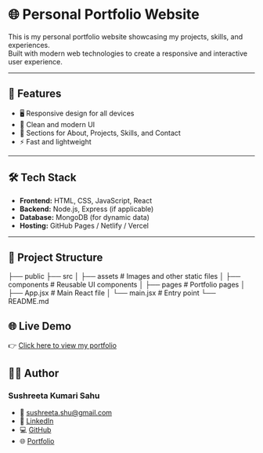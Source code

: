 # 🌐 Personal Portfolio Website

This is my personal portfolio website showcasing my projects, skills, and experiences.  
Built with modern web technologies to create a responsive and interactive user experience.

---

## 🚀 Features

- 🖥️ Responsive design for all devices
- 🎨 Clean and modern UI
- 📄 Sections for About, Projects, Skills, and Contact
- ⚡ Fast and lightweight

---

## 🛠️ Tech Stack

- **Frontend:** HTML, CSS, JavaScript, React
- **Backend:** Node.js, Express (if applicable)
- **Database:** MongoDB (for dynamic data)
- **Hosting:** GitHub Pages / Netlify / Vercel

---

## 📂 Project Structure

├── public
├── src
│ ├── assets # Images and other static files
│ ├── components # Reusable UI components
│ ├── pages # Portfolio pages
│ ├── App.jsx # Main React file
│ └── main.jsx # Entry point
└── README.md

## 🌐 Live Demo

👉 [Click here to view my portfolio](https://your-portfolio-link.com)

## 👩‍💻 Author

### Sushreeta Kumari Sahu

- 📧 sushreeta.shu@gmail.com
- 🔗 [LinkedIn](https://www.linkedin.com/in/12Sushree)
- 💻 [GitHub](https://github.com/12Sushree)
- 🌐 [Portfolio](https://your-portfolio-link.com)
